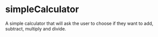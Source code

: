 # simpleCalculator
A simple calculator that will ask the user to choose if they want to add, subtract, multiply and divide.
